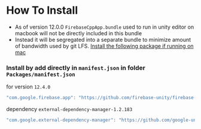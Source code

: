 # How To Install

- As of version 12.0.0 `FirebaseCppApp.bundle` used to run in unity editor on macbook will not be directly included in this bundle
- Instead it will be segregated into a separate bundle to minimize amount of bandwidth used by git LFS. [Install the following package if running on mac](https://github.com/firebase-unity/firebase-support-ios)


### Install by add directly in `manifest.json` in folder `Packages/manifest.json`

for version `12.4.0`
```csharp
"com.google.firebase.app": "https://github.com/firebase-unity/firebase-app.git#12.4.0",
```

dependency `external-dependency-manager-1.2.183`
```csharp
"com.google.external-dependency-manager": "https://github.com/google-unity/external-dependency-manager.git#1.2.183",
```
